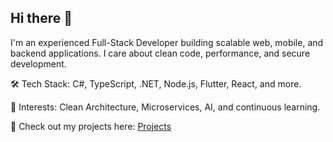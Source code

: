 ## Hi there 👋

I'm an experienced Full-Stack Developer building scalable web, mobile, and backend applications. I care about clean code, performance, and secure development.

🛠️ Tech Stack: C#, TypeScript, .NET, Node.js, Flutter, React, and more.

📌 Interests: Clean Architecture, Microservices, AI, and continuous learning.

🚀 Check out my projects here: [Projects](https://github.com/yalcinhayyam/projects)


<!-- 🚀 Check out my projects here: [Projects](https://github.com/yalcinhayyam?tab=repositories) -->





<!--
**yalcinhayyam/yalcinhayyam** is a ✨ _special_ ✨ repository because its `README.md` (this file) appears on your GitHub profile.

Here are some ideas to get you started:

- 🔭 I’m currently working on ...
- 🌱 I’m currently learning ...
- 👯 I’m looking to collaborate on ...
- 🤔 I’m looking for help with ...
- 💬 Ask me about ...
- 📫 How to reach me: ...
- 😄 Pronouns: ...
- ⚡ Fun fact: ...
-->
